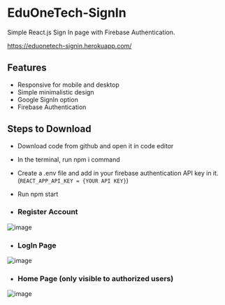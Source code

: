 # EduOneTech-SignIn
Simple React.js Sign In page with Firebase Authentication.

https://eduonetech-signin.herokuapp.com/
## Features
- Responsive for mobile and desktop 
- Simple minimalistic design
- Google SignIn option
- Firebase Authentication

## Steps to Download
- Download code from github and open it in code editor
- In the terminal, run npm i command
- Create a .env file and add in your firebase authentication API key in it.
 (` REACT_APP_API_KEY = {YOUR API KEY} `)
- Run npm start 

- ### Register Account
![image](https://user-images.githubusercontent.com/80235375/152871752-adfeb96f-af49-4848-8fc1-f4f1b6f1bcc3.png)

- ### LogIn Page
![image](https://user-images.githubusercontent.com/80235375/152872416-4fdeee10-524b-4241-8d0d-88f08613cd79.png)

- ### Home Page (only visible to authorized users)
![image](https://user-images.githubusercontent.com/80235375/152872096-6875009d-3759-4ac2-b71d-1b78eaae7dcf.png)

